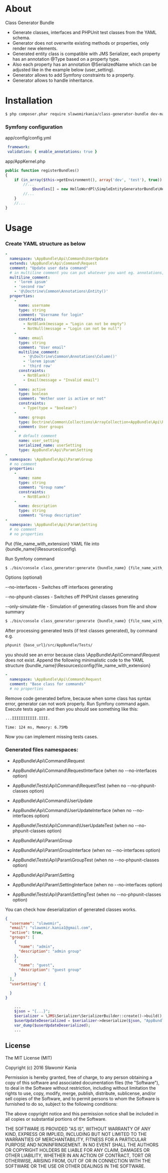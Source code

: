 # About

Class Generator Bundle
- Generate classes, interfaces and PHPUnit test classes from the YAML schema.
- Generator does not overwrite existing methods or properties, only render new elements.
- Generated entity class is compatible with JMS Serializer, each property has an annotation @Type based on a property type.
- Also each property has an annotation @SerializedName which can be adjusted like in the example below (user_setting).
- Generator allows to add Symfony constraints to a property.
- Generator allows to handle inheritance.

# Installation

```bash
$ php composer.phar require slawomirkania/class-generator-bundle dev-master
```

### Symfony configuration

 app/config/config.yml
```yml
 framework:
 validation: { enable_annotations: true }
```
app/AppKernel.php
```php
public function registerBundles()
{
    if (in_array($this->getEnvironment(), array('dev', 'test'), true)) {
        //...
            $bundles[] = new HelloWordPl\SimpleEntityGeneratorBundle\HelloWordPlSimpleEntityGeneratorBundle();
        //...
    }
    //...
}
```

# Usage

### Create YAML structure as below

```yml
-
  namespace: \AppBundle\Api\Command\UserUpdate
  extends: \AppBundle\Api\Command\Request
  comment: "Update user data command"
  # in multiline comment you can put whatever you want eg. annotations, poems etc.
  multiline_comment:
    - 'lorem ipsum'
    - 'second row'
    - '@\Doctrine\Common\Annotations\Entity()'
  properties:
    -
      name: username
      type: string
      comment: "Username for login"
      constraints:
        - NotBlank(message = "Login can not be empty")
        - NotNull(message = "Login can not be null")
    -
      name: email
      type: string
      comment: "User email"
      multiline_comment:
        - '@\Doctrine\Common\Annotations\Column()'
        - 'lorem ipsum'
        - 'third row'
      constraints:
        - NotBlank()
        - Email(message = "Invalid email")
    -
      name: active
      type: boolean
      comment: "Wether user is active or not"
      constraints:
        - Type(type = "boolean")
    -
      name: groups
      type: Doctrine\Common\Collections\ArrayCollection<AppBundle\Api\Param\Group>
      comment: User groups
    -
      # default comment
      name: user_setting
      serialized_name: userSetting
      type: AppBundle\Api\Param\Setting
-
  namespace: \AppBundle\Api\Param\Group
  # no comment
  properties:
    -
      name: name
      type: string
      comment: "Group name"
      constraints:
        - NotBlank()
    -
      name: description
      type: string
      comment: "Group description"
-
  namespace: \AppBundle\Api\Param\Setting
  # no comment
  # no properties
```

Put {file_name_with_extension} YAML file into {bundle_name}\Resources\config\

Run Symfony command

```sh
$ ./bin/console class_generator:generate {bundle_name} {file_name_with_extension}
```
Options (optional)

--no-interfaces - Switches off interfaces generating

--no-phpunit-classes - Switches off PHPUnit classes generating

--only-simulate-file - Simulation of generating classes from file and show summary

```sh
$ ./bin/console class_generator:generate {bundle_name} {file_name_with_extension} --no-interfaces --no-phpunit-classes
```
After processing generated tests (if test classes generated), by command e.g.

```sh
phpunit {base_url}/src/AppBundle/Tests/
```

you should see an error because class \AppBundle\Api\Command\Request does not exist.
Append the following minimalistic code to the YAML structure {bundle_name}\Resources\config\{file_name_with_extension}

```yml
-
  namespace: \AppBundle\Api\Command\Request
  comment: "Base class for commands"
  # no properties
```
Remove code generated before, because when some class has syntax error, generator can not work properly.
Run Symfony command again.
Execute tests again and then you should see something like this:

```sh
...IIIIIIIIIII.IIII.

Time: 124 ms, Memory: 6.75Mb
```
Now you can implement missing tests cases.

### Generated files namespaces:
- AppBundle\Api\Command\Request
- AppBundle\Api\Command\RequestInterface (when no --no-interfaces option)
- AppBundle\Tests\Api\Command\RequestTest (when no --no-phpunit-classes option)

- AppBundle\Api\Command\UserUpdate
- AppBundle\Api\Command\UserUpdateInterface (when no --no-interfaces option)
- AppBundle\Tests\Api\Command\UserUpdateTest (when no --no-phpunit-classes option)

- AppBundle\Api\Param\Group
- AppBundle\Api\Param\GroupInterface (when no --no-interfaces option)
- AppBundle\Tests\Api\Param\GroupTest (when no --no-phpunit-classes option)

- AppBundle\Api\Param\Setting
- AppBundle\Api\Param\SettingInterface (when no --no-interfaces option)
- AppBundle\Tests\Api\Param\SettingTest (when no --no-phpunit-classes option)

You can check how deserialization of generated classes works.
```json
{
  "username": "slawomir",
  "email": "slawomir.kania1@gmail.com",
  "active": true,
  "groups": [
    {
      "name": "admin",
      "description": "admin group"
    },
    {
      "name": "guest",
      "description": "guest group"
    }
  ],
  "userSetting": {

  }
}
```

```php
    ...
    $json = "{...}";
    $serializer = \JMS\Serializer\SerializerBuilder::create()->build();
    $userUpdateDeserialized = $serializer->deserialize($json, "AppBundle\Api\Command\UserUpdate", "json");
    var_dump($userUpdateDeserialized);
    ...
```

License
----

The MIT License (MIT)

Copyright (c) 2016 Sławomir Kania

Permission is hereby granted, free of charge, to any person obtaining a copy
of this software and associated documentation files (the "Software"), to deal
in the Software without restriction, including without limitation the rights
to use, copy, modify, merge, publish, distribute, sublicense, and/or sell
copies of the Software, and to permit persons to whom the Software is
furnished to do so, subject to the following conditions:

The above copyright notice and this permission notice shall be included in all
copies or substantial portions of the Software.

THE SOFTWARE IS PROVIDED "AS IS", WITHOUT WARRANTY OF ANY KIND, EXPRESS OR
IMPLIED, INCLUDING BUT NOT LIMITED TO THE WARRANTIES OF MERCHANTABILITY,
FITNESS FOR A PARTICULAR PURPOSE AND NONINFRINGEMENT. IN NO EVENT SHALL THE
AUTHORS OR COPYRIGHT HOLDERS BE LIABLE FOR ANY CLAIM, DAMAGES OR OTHER
LIABILITY, WHETHER IN AN ACTION OF CONTRACT, TORT OR OTHERWISE, ARISING FROM,
OUT OF OR IN CONNECTION WITH THE SOFTWARE OR THE USE OR OTHER DEALINGS IN THE
SOFTWARE.